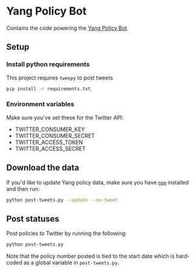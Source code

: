 # Yang Policy Bot

Contains the code powering the [Yang Policy Bot](http://twitter.com/yang_policy_bot).


## Setup

### Install python requirements
This project requires `tweepy` to post tweets
```sh
pip install -r requirements.txt
```

### Environment variables
Make sure you've set these for the Twitter API:
- TWITTER_CONSUMER_KEY
- TWITTER_CONSUMER_SECRET
- TWITTER_ACCESS_TOKEN
- TWITTER_ACCESS_SECRET

## Download the data
If you'd like to update Yang policy data, make sure you have [`npm`](https://www.npmjs.com/get-npm) installed and then run:
```sh
python post-tweets.py --update --no-tweet
```

## Post statuses
Post policies to Twitter by running the following:
```sh
python post-tweets.py
```

Note that the policy number posted is tied to the start date which is hard-coded as a global variable in `post-tweets.py`.
